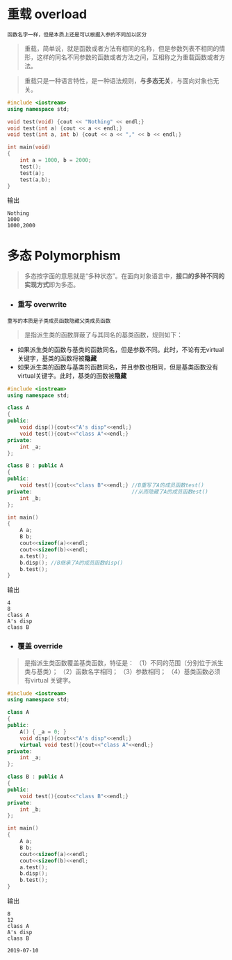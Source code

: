 # 重载 overload
`函数名字一样，但是本质上还是可以根据入参的不同加以区分`
> 重载，简单说，就是函数或者方法有相同的名称，但是参数列表不相同的情形，这样的同名不同参数的函数或者方法之间，互相称之为重载函数或者方法。

> 重载只是一种语言特性，是一种语法规则，**与多态无关**，与面向对象也无关。

```c++
#include <iostream>
using namespace std;

void test(void) {cout << "Nothing" << endl;}
void test(int a) {cout << a << endl;}
void test(int a, int b) {cout << a << "," << b << endl;}

int main(void)
{
    int a = 1000, b = 2000;
    test();
    test(a);
    test(a,b);
}
```
输出
```
Nothing
1000
1000,2000
```

# 多态 Polymorphism

> 多态按字面的意思就是“多种状态”。在面向对象语言中，**接口的多种不同的实现方式**即为多态。
* ###  重写 overwrite
`重写的本质是子类成员函数隐藏父类成员函数`
> 是指派生类的函数屏蔽了与其同名的基类函数，规则如下：
* 如果派生类的函数与基类的函数同名，但是参数不同。此时，不论有无virtual关键字，基类的函数将被**隐藏**
* 如果派生类的函数与基类的函数同名，并且参数也相同，但是基类函数没有virtual关键字。此时，基类的函数被**隐藏**
```c++
#include <iostream>
using namespace std;

class A
{
public:
    void disp(){cout<<"A's disp"<<endl;}
    void test(){cout<<"class A"<<endl;}
private:
    int _a;
};

class B : public A
{
public:
    void test(){cout<<"class B"<<endl;} //B重写了A的成员函数test()
private:                                //从而隐藏了A的成员函数est()
    int _b;
};

int main()
{
    A a;
    B b;
    cout<<sizeof(a)<<endl;
    cout<<sizeof(b)<<endl;
    a.test();
    b.disp(); //B继承了A的成员函数disp()
    b.test(); 
}

```
输出
```
4
8
class A
A's disp
class B
```

* ### 覆盖 override
> 是指派生类函数覆盖基类函数，特征是：
（1）不同的范围（分别位于派生类与基类）；
（2）函数名字相同；
（3）参数相同；
（4）基类函数必须有virtual 关键字。
```c++
#include <iostream>
using namespace std;

class A
{
public:
	A() { _a = 0; }
    void disp(){cout<<"A's disp"<<endl;}
    virtual void test(){cout<<"class A"<<endl;}
private:
    int _a;
};

class B : public A
{
public:
    void test(){cout<<"class B"<<endl;}
private:
    int _b;
};

int main()
{
    A a;
    B b;
    cout<<sizeof(a)<<endl;
    cout<<sizeof(b)<<endl;
    a.test();
    b.disp();
    b.test();
}

```
输出
```
8
12
class A
A's disp
class B
```

`2019-07-10`
